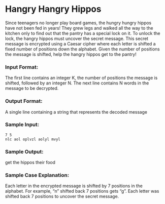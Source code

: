 # Hangry Hangry Hippos

Since teenagers no longer play board games, the hungry hungry hippos have not been fed in years! They grew legs and walked all the way to the kitchen only to find out that the pantry has a special lock on it. To unlock the lock, the hangry hippos must uncover the secret message. This secret message is encrypted using a Caesar cipher where each letter is shifted a fixed number of positions down the alphabet. Given the number of positions the message is shifted, help the hangry hippos get to the pantry!

### Input Format: 
The first line contains an integer K, the number of positions the message is shifted, followed by an integer N. The next line contains N words in the message to be decrypted. 

### Output Format:
A single line containing a string that represents the decoded message

### Sample Input:
```
7 5
nlc aol oplvzl aolyl mvyl
```
### Sample Output:
get the hippos their food

### Sample Case Explanation:
Each letter in the encrypted message is shifted by 7 positions in the alphabet. For example, “n” shifted back 7 positions gets “g”. Each letter was shifted back 7 positions to uncover the secret message.


